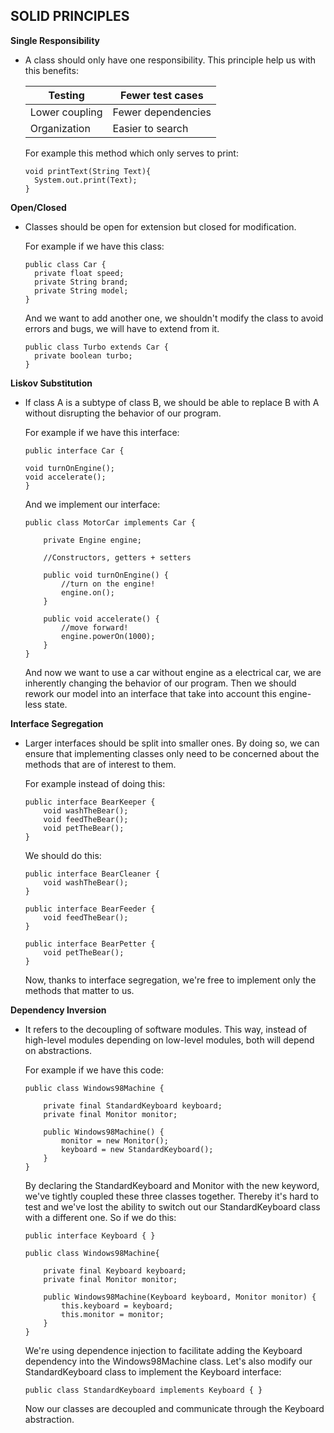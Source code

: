 ## SOLID PRINCIPLES
**Single Responsibility**
-  A class should only have one responsibility. This principle help us with this benefits:

    | Testing     | Fewer test cases |
    | ----------- | ----------- |
    | Lower coupling      | Fewer dependencies       |
    | Organization    | Easier to search        |
    
    For example this method which only serves to print:
    ```
    void printText(String Text){
      System.out.print(Text);
    }
    ```

**Open/Closed**
- Classes should be open for extension but closed for modification.
    
    For example if we have this class:
    ```
    public class Car {
      private float speed;
      private String brand;
      private String model;
    }
    ```
    And we want to add another one, we shouldn't modify the class to avoid errors and bugs, we will have to extend from it.
    ```
    public class Turbo extends Car {
      private boolean turbo;
    }
    ```
**Liskov Substitution**
- If class A is a subtype of class B, we should be able to replace B with A without disrupting the behavior of our program.
    
    For example if we have this interface:
    ```
    public interface Car {

    void turnOnEngine();
    void accelerate();
    }
    ```
    And we implement our interface:
    ```
    public class MotorCar implements Car {

        private Engine engine;

        //Constructors, getters + setters

        public void turnOnEngine() {
            //turn on the engine!
            engine.on();
        }

        public void accelerate() {
            //move forward!
            engine.powerOn(1000);
        }
    }
    ```
    And now we want to use a car without engine as a electrical car, we are inherently changing the behavior of our program. Then we should rework our model into an       interface that take into account this engine-less state.

**Interface Segregation**
- Larger interfaces should be split into smaller ones. By doing so, we can ensure that implementing classes only need to be concerned about the methods that are of       interest to them.
    
    For example instead of doing this:
    ```
    public interface BearKeeper {
        void washTheBear();
        void feedTheBear();
        void petTheBear();
    }
    ```
    We should do this:
    ```
    public interface BearCleaner {
        void washTheBear();
    }

    public interface BearFeeder {
        void feedTheBear();
    }

    public interface BearPetter {
        void petTheBear();
    }
    ```
    Now, thanks to interface segregation, we're free to implement only the methods that matter to us.

**Dependency Inversion**
- It refers to the decoupling of software modules. This way, instead of high-level modules depending on low-level modules, both will depend on abstractions.

    For example if we have this code:
    ```
    public class Windows98Machine {

        private final StandardKeyboard keyboard;
        private final Monitor monitor;

        public Windows98Machine() {
            monitor = new Monitor();
            keyboard = new StandardKeyboard();
        }
    }
    ```
    By declaring the StandardKeyboard and Monitor with the new keyword, we've tightly coupled these three classes together. Thereby it's hard to test and we've lost       the ability to switch out our StandardKeyboard class with a different one.
    So if we do this:
    ```
    public interface Keyboard { }
    ```
    ```
    public class Windows98Machine{

        private final Keyboard keyboard;
        private final Monitor monitor;

        public Windows98Machine(Keyboard keyboard, Monitor monitor) {
            this.keyboard = keyboard;
            this.monitor = monitor;
        }
    }
    ```
    We're using dependence injection to facilitate adding the Keyboard dependency into the Windows98Machine class.
    Let's also modify our StandardKeyboard class to implement the Keyboard interface:
    ```
    public class StandardKeyboard implements Keyboard { }
    ```
    Now our classes are decoupled and communicate through the Keyboard abstraction.
    

